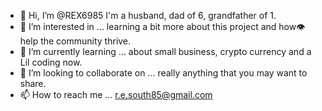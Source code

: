 - 👋 Hi, I’m @REX6985 I'm a husband, dad of 6, grandfather of 1.
- 👀 I’m interested in ... learning a bit more about this project and how👁 help the community thrive.
- 🌱 I’m currently learning ... about small business, crypto currency and a Lil coding now.
- 💞️ I’m looking to collaborate on ... really anything that you may want to share.
- 📫 How to reach me ... r.e.south85@gmail.com

<!---
REX6985/REX6985 is a ✨ special ✨ repository because its `README.md` (this file) appears on your GitHub profile.
You can click the Preview link to take a look at your changes.
--->
